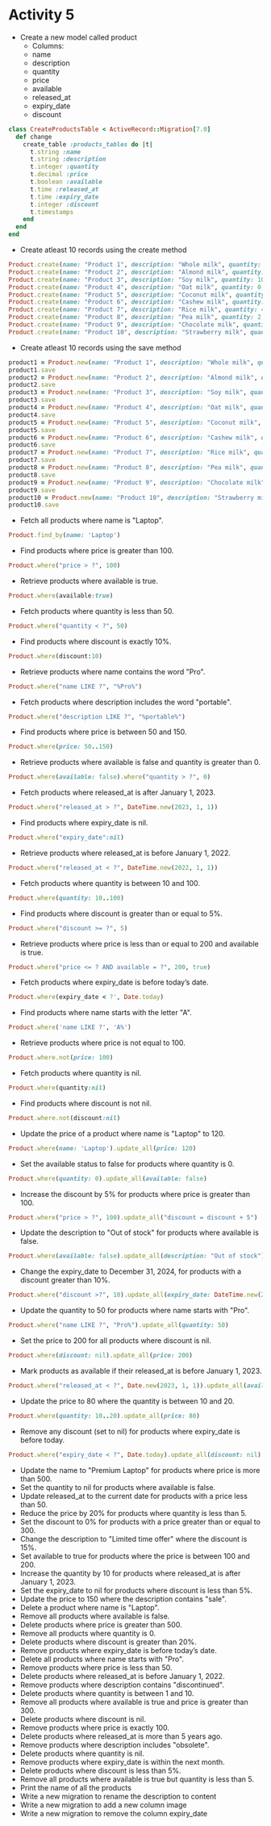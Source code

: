 # Activity 5

* Create a new model called product
  * Columns:
  * name
  * description
  * quantity
  * price
  * available
  * released_at
  * expiry_date
  * discount
```ruby = 
class CreateProductsTable < ActiveRecord::Migration[7.0]
  def change
    create_table :products_tables do |t|
      t.string :name
      t.string :description
      t.integer :quantity
      t.decimal :price
      t.boolean :available
      t.time :released_at
      t.time :expiry_date
      t.integer :discount
      t.timestamps
    end
  end
end
```
*   Create atleast 10 records using the create method
```ruby =
Product.create(name: "Product 1", description: "Whole milk", quantity: 3, price: 20.50, available: true, released_at: Time.now - 5.days, expiry_date: Time.now + 25.days, discount: 10)
Product.create(name: "Product 2", description: "Almond milk", quantity: 5, price: 25.00, available: true, released_at: Time.now - 10.days, expiry_date: Time.now + 30.days, discount: 15)
Product.create(name: "Product 3", description: "Soy milk", quantity: 10, price: 22.00, available: true, released_at: Time.now - 7.days, expiry_date: Time.now + 20.days, discount: 5)
Product.create(name: "Product 4", description: "Oat milk", quantity: 0, price: 30.00, available: false, released_at: Time.now - 2.days, expiry_date: Time.now + 15.days, discount: 0)
Product.create(name: "Product 5", description: "Coconut milk", quantity: 8, price: 18.50, available: true, released_at: Time.now - 3.days, expiry_date: Time.now + 40.days, discount: 20)
Product.create(name: "Product 6", description: "Cashew milk", quantity: 12, price: 27.50, available: true, released_at: Time.now - 1.days, expiry_date: Time.now + 35.days, discount: 10)
Product.create(name: "Product 7", description: "Rice milk", quantity: 4, price: 19.99, available: true, released_at: Time.now - 6.days, expiry_date: Time.now + 50.days, discount: 25)
Product.create(name: "Product 8", description: "Pea milk", quantity: 2, price: 23.00, available: true, released_at: Time.now - 4.days, expiry_date: Time.now + 10.days, discount: 5)
Product.create(name: "Product 9", description: "Chocolate milk", quantity: 6, price: 21.00, available: true, released_at: Time.now - 8.days, expiry_date: Time.now + 60.days, discount: 30)
Product.create(name: "Product 10", description: "Strawberry milk", quantity: 1, price: 24.00, available: false, released_at: Time.now - 9.days, expiry_date: Time.now + 45.days, discount: 0)
```
*   Create atleast 10 records using the save method
```ruby =
product1 = Product.new(name: "Product 1", description: "Whole milk", quantity: 3, price: 20.50, available: true, released_at: Time.now - 5.days, expiry_date: Time.now + 25.days, discount: 10)
product1.save
product2 = Product.new(name: "Product 2", description: "Almond milk", quantity: 5, price: 25.00, available: true, released_at: Time.now - 10.days, expiry_date: Time.now + 30.days, discount: 15)
product2.save
product3 = Product.new(name: "Product 3", description: "Soy milk", quantity: 10, price: 22.00, available: true, released_at: Time.now - 7.days, expiry_date: Time.now + 20.days, discount: 5)
product3.save
product4 = Product.new(name: "Product 4", description: "Oat milk", quantity: 0, price: 30.00, available: false, released_at: Time.now - 2.days, expiry_date: Time.now + 15.days, discount: 0)
product4.save
product5 = Product.new(name: "Product 5", description: "Coconut milk", quantity: 8, price: 18.50, available: true, released_at: Time.now - 3.days, expiry_date: Time.now + 40.days, discount: 20)
product5.save
product6 = Product.new(name: "Product 6", description: "Cashew milk", quantity: 12, price: 27.50, available: true, released_at: Time.now - 1.days, expiry_date: Time.now + 35.days, discount: 10)
product6.save
product7 = Product.new(name: "Product 7", description: "Rice milk", quantity: 4, price: 19.99, available: true, released_at: Time.now - 6.days, expiry_date: Time.now + 50.days, discount: 25)
product7.save
product8 = Product.new(name: "Product 8", description: "Pea milk", quantity: 2, price: 23.00, available: true, released_at: Time.now - 4.days, expiry_date: Time.now + 10.days, discount: 5)
product8.save
product9 = Product.new(name: "Product 9", description: "Chocolate milk", quantity: 6, price: 21.00, available: true, released_at: Time.now - 8.days, expiry_date: Time.now + 60.days, discount: 30)
product9.save
product10 = Product.new(name: "Product 10", description: "Strawberry milk", quantity: 1, price: 24.00, available: false, released_at: Time.now - 9.days, expiry_date: Time.now + 45.days, discount: 0)
product10.save
```
*   Fetch all products where name is "Laptop".
``` ruby =
Product.find_by(name: 'Laptop') 
``` 
*   Find products where price is greater than 100.
```ruby = 
Product.where("price > ?", 100)
```
*   Retrieve products where available is true.
```ruby =
Product.where(available:true)
```
*   Fetch products where quantity is less than 50.
```ruby =
Product.where("quantity < ?", 50)
```
*   Find products where discount is exactly 10%.
```ruby =
Product.where(discount:10)
```
*   Retrieve products where name contains the word "Pro".
```ruby = 
Product.where("name LIKE ?", "%Pro%")
```
*   Fetch products where description includes the word "portable".
```ruby = 
Product.where("description LIKE ?", "%portable%")
```  
* Find products where price is between 50 and 150.
```ruby =
Product.where(price: 50..150)
```
*   Retrieve products where available is false and quantity is greater than 0.
```ruby = 
Product.where(available: false).where("quantity > ?", 0)
```
*   Fetch products where released_at is after January 1, 2023.
```ruby = 
Product.where("released_at > ?", DateTime.new(2023, 1, 1))
```  
*   Find products where expiry_date is nil.
```ruby =
Product.where("expiry_date":nil) 
```
*   Retrieve products where released_at is before January 1, 2022.
```ruby = 
Product.where("released_at < ?", DateTime.new(2022, 1, 1))
```  
* Fetch products where quantity is between 10 and 100.
```ruby = 
Product.where(quantity: 10..100)
```
*   Find products where discount is greater than or equal to 5%.
```ruby = 
Product.where("discount >= ?", 5)
```
*   Retrieve products where price is less than or equal to 200 and available is true.
```ruby =
Product.where("price <= ? AND available = ?", 200, true)
```
*   Fetch products where expiry_date is before today’s date.
```ruby =
Product.where(expiry_date < ?', Date.today)
```
*   Find products where name starts with the letter "A".
```ruby =
Product.where('name LIKE ?', 'A%')
```
*   Retrieve products where price is not equal to 100.
```ruby =
Product.where.not(price: 100)
```
*   Fetch products where quantity is nil.
```ruby =
Product.where(quantity:nil)
```
*   Find products where discount is not nil.
```ruby =
Product.where.not(discount:nil)
```
*   Update the price of a product where name is "Laptop" to 120.
```ruby =
Product.where(name: 'Laptop').update_all(price: 120)
```
*   Set the available status to false for products where quantity is 0.
```ruby =
Product.where(quantity: 0).update_all(available: false)
```
*   Increase the discount by 5% for products where price is greater than 100.
```ruby =
Product.where("price > ?", 100).update_all("discount = discount + 5")
```
*   Update the description to "Out of stock" for products where available is false.
```ruby = 
Product.where(available: false).update_all(description: "Out of stock")
```
*   Change the expiry_date to December 31, 2024, for products with a discount greater than 10%.
```ruby = 
Product.where("discount >?", 10).update_all(expiry_date: DateTime.new(2023, 12, 31))
```
*   Update the quantity to 50 for products where name starts with "Pro".
```ruby = 
Product.where("name LIKE ?", "Pro%").update_all(quantity: 50)
```
*   Set the price to 200 for all products where discount is nil.
```ruby =
Product.where(discount: nil).update_all(price: 200)
```
*   Mark products as available if their released_at is before January 1, 2023.
```ruby =
Product.where("released_at < ?", Date.new(2023, 1, 1)).update_all(available: true)
```
*   Update the price to 80 where the quantity is between 10 and 20.
```ruby =
Product.where(quantity: 10..20).update_all(price: 80)
```
*   Remove any discount (set to nil) for products where expiry_date is before today.
```ruby =
Product.where("expiry_date < ?", Date.today).update_all(discount: nil)
```
*   Update the name to "Premium Laptop" for products where price is more than 500.
*   Set the quantity to nil for products where available is false.
*   Update released_at to the current date for products with a price less than 50.
*   Reduce the price by 20% for products where quantity is less than 5.
*   Set the discount to 0% for products with a price greater than or equal to 300.
*   Change the description to "Limited time offer" where the discount is 15%.
*   Set available to true for products where the price is between 100 and 200.
*   Increase the quantity by 10 for products where released_at is after January 1, 2023.
*   Set the expiry_date to nil for products where discount is less than 5%.
*   Update the price to 150 where the description contains "sale".
*   Delete a product where name is "Laptop".
*   Remove all products where available is false.
*   Delete products where price is greater than 500.
*   Remove all products where quantity is 0.
*   Delete products where discount is greater than 20%.
*   Remove products where expiry_date is before today’s date.
*   Delete all products where name starts with "Pro".
*   Remove products where price is less than 50.
*   Delete products where released_at is before January 1, 2022.
*   Remove products where description contains "discontinued".
*   Delete products where quantity is between 1 and 10.
*   Remove all products where available is true and price is greater than 300.
*   Delete products where discount is nil.
*   Remove products where price is exactly 100.
*   Delete products where released_at is more than 5 years ago.
*   Remove products where description includes "obsolete".
*   Delete products where quantity is nil.
*   Remove products where expiry_date is within the next month.
*   Delete products where discount is less than 5%.
*   Remove all products where available is true but quantity is less than 5.
*   Print the name of all the products
*   Write a new migration to rename the description to content
*   Write a new migration to add a new column image
*   Write a new migration to remove the column expiry_date